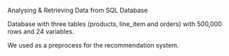 Analysing & Retrieving Data from SQL Database

Database with three tables (products, line_item and orders) with 500,000 rows and 24 variables.

We used as a preprocess for the recommendation system.